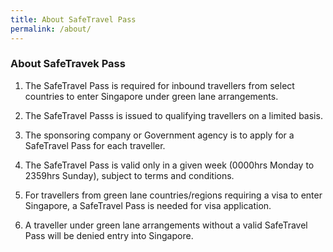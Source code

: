 ```yaml
---
title: About SafeTravel Pass
permalink: /about/
---
```


### **About SafeTravek Pass**

1. The SafeTravel Pass is required for inbound travellers from select countries to enter Singapore under green lane arrangements.

2. The SafeTravel Passs is issued to qualifying travellers on a limited basis.

3. The sponsoring company or Government agency is to apply for a SafeTravel Pass for each traveller.

4. The SafeTravel Pass is valid only in a given week (0000hrs Monday to 2359hrs Sunday), subject to terms and conditions.

5. For travellers from green lane countries/regions requiring a visa to enter Singapore, a SafeTravel Pass is needed for visa application.

6. A traveller under green lane arrangements without a valid SafeTravel Pass will be denied entry into Singapore.
